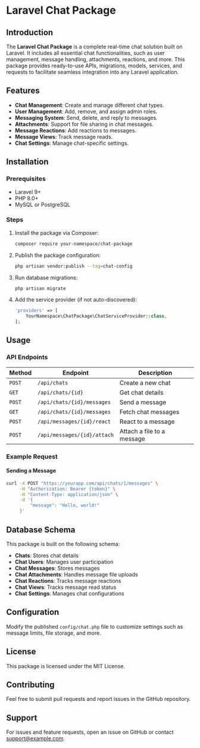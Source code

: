 # Laravel Chat Package

## Introduction

The **Laravel Chat Package** is a complete real-time chat solution built on Laravel. It includes all essential chat functionalities, such as user management, message handling, attachments, reactions, and more. This package provides ready-to-use APIs, migrations, models, services, and requests to facilitate seamless integration into any Laravel application.

## Features

- **Chat Management**: Create and manage different chat types.
- **User Management**: Add, remove, and assign admin roles.
- **Messaging System**: Send, delete, and reply to messages.
- **Attachments**: Support for file sharing in chat messages.
- **Message Reactions**: Add reactions to messages.
- **Message Views**: Track message reads.
- **Chat Settings**: Manage chat-specific settings.

## Installation

### Prerequisites

- Laravel 9+
- PHP 8.0+
- MySQL or PostgreSQL

### Steps

1. Install the package via Composer:
   ```sh
   composer require your-namespace/chat-package
   ```
2. Publish the package configuration:
   ```sh
   php artisan vendor:publish --tag=chat-config
   ```
3. Run database migrations:
   ```sh
   php artisan migrate
   ```
4. Add the service provider (if not auto-discovered):
   ```php
   'providers' => [
       YourNamespace\ChatPackage\ChatServiceProvider::class,
   ];
   ```

## Usage

### API Endpoints

| Method | Endpoint                    | Description                |
| ------ | --------------------------- | -------------------------- |
| `POST` | `/api/chats`                | Create a new chat          |
| `GET`  | `/api/chats/{id}`           | Get chat details           |
| `POST` | `/api/chats/{id}/messages`  | Send a message             |
| `GET`  | `/api/chats/{id}/messages`  | Fetch chat messages        |
| `POST` | `/api/messages/{id}/react`  | React to a message         |
| `POST` | `/api/messages/{id}/attach` | Attach a file to a message |

### Example Request

#### Sending a Message

```sh
curl -X POST "https://yourapp.com/api/chats/1/messages" \
     -H "Authorization: Bearer {token}" \
     -H "Content-Type: application/json" \
     -d '{
         "message": "Hello, world!"
     }'
```

## Database Schema

This package is built on the following schema:

- **Chats**: Stores chat details
- **Chat Users**: Manages user participation
- **Chat Messages**: Stores messages
- **Chat Attachments**: Handles message file uploads
- **Chat Reactions**: Tracks message reactions
- **Chat Views**: Tracks message read status
- **Chat Settings**: Manages chat configurations

## Configuration

Modify the published `config/chat.php` file to customize settings such as message limits, file storage, and more.

## License

This package is licensed under the MIT License.

## Contributing

Feel free to submit pull requests and report issues in the GitHub repository.

## Support

For issues and feature requests, open an issue on GitHub or contact support@example.com.